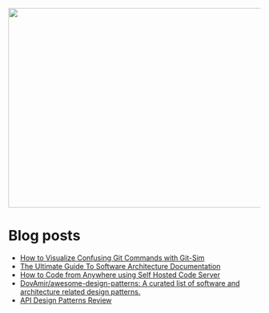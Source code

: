 <p align="center">
  <img width="800" height="400" src="https://user-images.githubusercontent.com/64951136/116340604-a0bf5d80-a809-11eb-8a19-5a502ea7508c.png">
</p>

# Blog posts
<!-- daily.dev BOOKMARKS:START -->
- [How to Visualize Confusing Git Commands with Git-Sim](https://app.daily.dev/posts/N-CvPwETY?utm_source=rss&utm_medium=bookmarks&utm_campaign=wUZhvhvumOE4H7BNYF6qw)
- [The Ultimate Guide To Software Architecture Documentation](https://app.daily.dev/posts/_f_Q7TgEv?utm_source=rss&utm_medium=bookmarks&utm_campaign=wUZhvhvumOE4H7BNYF6qw)
- [How to Code from Anywhere using Self Hosted Code Server](https://app.daily.dev/posts/GoWSQRe8H?utm_source=rss&utm_medium=bookmarks&utm_campaign=wUZhvhvumOE4H7BNYF6qw)
- [DovAmir/awesome-design-patterns: A curated list of software and architecture related design patterns.](https://app.daily.dev/posts/G73R0vpdn?utm_source=rss&utm_medium=bookmarks&utm_campaign=wUZhvhvumOE4H7BNYF6qw)
- [API Design Patterns Review](https://app.daily.dev/posts/X8JcY_pXe?utm_source=rss&utm_medium=bookmarks&utm_campaign=wUZhvhvumOE4H7BNYF6qw)
<!-- daily.dev BOOKMARKS:END -->